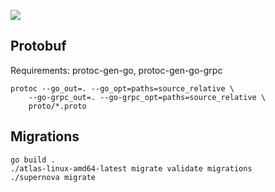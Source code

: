 ![](https://s1.gifyu.com/images/nLJguQ9---Imgur.gif)

## Protobuf

Requirements: protoc-gen-go, protoc-gen-go-grpc

```
protoc --go_out=. --go_opt=paths=source_relative \
    --go-grpc_out=. --go-grpc_opt=paths=source_relative \
    proto/*.proto
```

## Migrations
```
go build .
./atlas-linux-amd64-latest migrate validate migrations
./supernova migrate
```